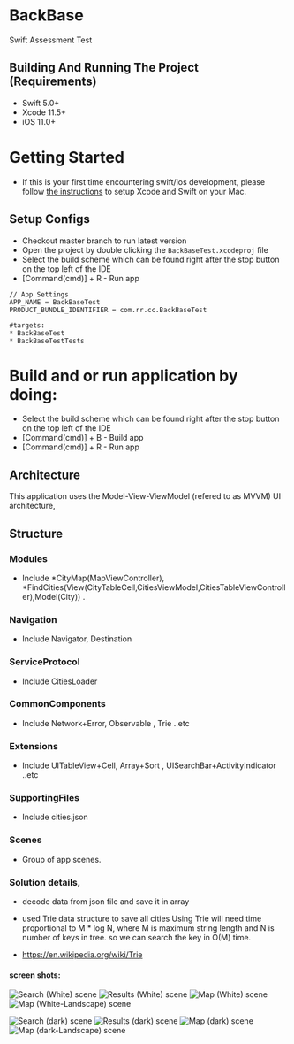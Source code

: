 # BackBase
Swift Assessment Test 

## Building And Running The Project (Requirements)
* Swift 5.0+
* Xcode 11.5+
* iOS 11.0+

# Getting Started
- If this is your first time encountering swift/ios development, please follow [the instructions](https://developer.apple.com/support/xcode/) to setup Xcode and Swift on your Mac.


## Setup Configs
- Checkout master branch to run latest version
- Open the project by double clicking the `BackBaseTest.xcodeproj` file
- Select the build scheme which can be found right after the stop button on the top left of the IDE
- [Command(cmd)] + R - Run app
```
// App Settings
APP_NAME = BackBaseTest
PRODUCT_BUNDLE_IDENTIFIER = com.rr.cc.BackBaseTest

#targets:
* BackBaseTest
* BackBaseTestTests

```

# Build and or run application by doing:
* Select the build scheme which can be found right after the stop button on the top left of the IDE
* [Command(cmd)] + B - Build app
* [Command(cmd)] + R - Run app

## Architecture
This application uses the Model-View-ViewModel (refered to as MVVM) UI architecture,


## Structure

### Modules
- Include 
	*CityMap(MapViewController), 
	*FindCities(View(CityTableCell,CitiesViewModel,CitiesTableViewController),Model(City)) .

### Navigation
- Include Navigator, Destination

### ServiceProtocol
- Include CitiesLoader

### CommonComponents
- Include Network+Error,  Observable , Trie ..etc

### Extensions
- Include UITableView+Cell,  Array+Sort , UISearchBar+ActivityIndicator ..etc

### SupportingFiles
- Include cities.json

### Scenes
- Group of app scenes.

### Solution details,
- decode data from json file and save it in array
- used Trie data structure to save all cities
  Using Trie will need time proportional to M * log N, where M is maximum string length and N is number of keys in tree. so we can search the key in O(M) time.

 - https://en.wikipedia.org/wiki/Trie

#### screen shots:

![Search (White) scene](https://github.com/TAyes/BackBase/blob/main/Screenshots/Simulator%20Screen%20Shot%20-%20iPhone%2013%20Pro%20Max%20-%202022-02-26%20at%2000.02.13.png)
![Results (White) scene](https://github.com/TAyes/BackBase/blob/main/Screenshots/Simulator%20Screen%20Shot%20-%20iPhone%2013%20Pro%20Max%20-%202022-02-26%20at%2000.02.25.png)
![Map (White) scene](https://github.com/TAyes/BackBase/blob/main/Screenshots/Simulator%20Screen%20Shot%20-%20iPhone%2013%20Pro%20Max%20-%202022-02-26%20at%2000.02.36.png)
![Map (White-Landscape) scene](https://github.com/TAyes/BackBase/blob/main/Screenshots/Simulator%20Screen%20Shot%20-%20iPhone%2013%20Pro%20Max%20-%202022-02-26%20at%2000.02.47.png)

![Search (dark) scene](https://github.com/TAyes/BackBase/blob/main/Screenshots/Simulator%20Screen%20Shot%20-%20iPhone%2013%20Pro%20Max%20-%202022-02-26%20at%2000.03.09.png)
![Results (dark) scene](https://github.com/TAyes/BackBase/blob/main/Screenshots/Simulator%20Screen%20Shot%20-%20iPhone%2013%20Pro%20Max%20-%202022-02-26%20at%2000.03.28.png)
![Map (dark) scene](https://github.com/TAyes/BackBase/blob/main/Screenshots/Simulator%20Screen%20Shot%20-%20iPhone%2013%20Pro%20Max%20-%202022-02-26%20at%2000.03.37.png)
![Map (dark-Landscape) scene](https://github.com/TAyes/BackBase/blob/main/Screenshots/Simulator%20Screen%20Shot%20-%20iPhone%2013%20Pro%20Max%20-%202022-02-26%20at%2000.03.43.png)

